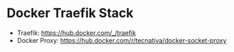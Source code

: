 # Docker Traefik Stack

- Traefik: https://hub.docker.com/_/traefik
- Docker Proxy: https://hub.docker.com/r/tecnativa/docker-socket-proxy